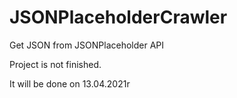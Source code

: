 # JSONPlaceholderCrawler
Get JSON from JSONPlaceholder API

Project is not finished. 

It will be done on 13.04.2021r
